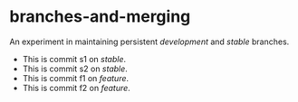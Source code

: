 # branches-and-merging

An experiment in maintaining persistent *development* and *stable* branches.

* This is commit s1 on *stable*.
* This is commit s2 on *stable*.
* This is commit f1 on *feature*.
* This is commit f2 on *feature*.
